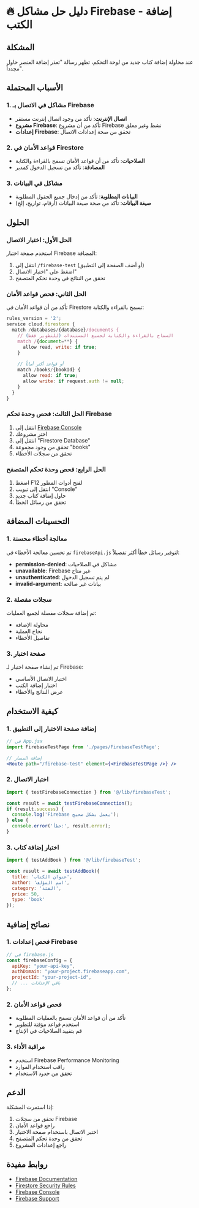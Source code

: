 # 🔥 دليل حل مشاكل Firebase - إضافة الكتب

## المشكلة
عند محاولة إضافة كتاب جديد من لوحة التحكم، تظهر رسالة "تعذر إضافة العنصر حاول مجدداً".

## الأسباب المحتملة

### 1. مشاكل في الاتصال بـ Firebase
- **اتصال الإنترنت**: تأكد من وجود اتصال إنترنت مستقر
- **مشروع Firebase**: تأكد من أن مشروع Firebase نشط وغير معلق
- **إعدادات Firebase**: تحقق من صحة إعدادات الاتصال

### 2. قواعد الأمان في Firestore
- **الصلاحيات**: تأكد من أن قواعد الأمان تسمح بالقراءة والكتابة
- **المصادقة**: تأكد من تسجيل الدخول كمدير

### 3. مشاكل في البيانات
- **البيانات المطلوبة**: تأكد من إدخال جميع الحقول المطلوبة
- **صيغة البيانات**: تأكد من صحة صيغة البيانات (أرقام، تواريخ، إلخ)

## الحلول

### الحل الأول: اختبار الاتصال
استخدم صفحة اختبار Firebase المضافة:
1. انتقل إلى `/firebase-test` (أو أضف الصفحة إلى التطبيق)
2. اضغط على "اختبار الاتصال"
3. تحقق من النتائج في وحدة تحكم المتصفح

### الحل الثاني: فحص قواعد الأمان
تأكد من أن قواعد الأمان في Firestore تسمح بالقراءة والكتابة:

```javascript
rules_version = '2';
service cloud.firestore {
  match /databases/{database}/documents {
    // السماح بالقراءة والكتابة لجميع المستندات (للتطوير فقط)
    match /{document=**} {
      allow read, write: if true;
    }
    
    // أو قواعد أكثر أماناً
    match /books/{bookId} {
      allow read: if true;
      allow write: if request.auth != null;
    }
  }
}
```

### الحل الثالث: فحص وحدة تحكم Firebase
1. انتقل إلى [Firebase Console](https://console.firebase.google.com/)
2. اختر مشروعك
3. انتقل إلى "Firestore Database"
4. تحقق من وجود مجموعة "books"
5. تحقق من سجلات الأخطاء

### الحل الرابع: فحص وحدة تحكم المتصفح
1. اضغط F12 لفتح أدوات المطور
2. انتقل إلى تبويب "Console"
3. حاول إضافة كتاب جديد
4. تحقق من رسائل الخطأ

## التحسينات المضافة

### 1. معالجة أخطاء محسنة
تم تحسين معالجة الأخطاء في `firebaseApi.js` لتوفير رسائل خطأ أكثر تفصيلاً:

- **permission-denied**: مشاكل في الصلاحيات
- **unavailable**: Firebase غير متاح
- **unauthenticated**: لم يتم تسجيل الدخول
- **invalid-argument**: بيانات غير صالحة

### 2. سجلات مفصلة
تم إضافة سجلات مفصلة لجميع العمليات:
- محاولة الإضافة
- نجاح العملية
- تفاصيل الأخطاء

### 3. صفحة اختبار
تم إنشاء صفحة اختبار لـ Firebase:
- اختبار الاتصال الأساسي
- اختبار إضافة الكتب
- عرض النتائج والأخطاء

## كيفية الاستخدام

### 1. إضافة صفحة الاختبار إلى التطبيق
```jsx
// في App.jsx
import FirebaseTestPage from './pages/FirebaseTestPage';

// إضافة المسار
<Route path="/firebase-test" element={<FirebaseTestPage />} />
```

### 2. اختبار الاتصال
```javascript
import { testFirebaseConnection } from '@/lib/firebaseTest';

const result = await testFirebaseConnection();
if (result.success) {
  console.log('Firebase يعمل بشكل صحيح');
} else {
  console.error('خطأ:', result.error);
}
```

### 3. اختبار إضافة كتاب
```javascript
import { testAddBook } from '@/lib/firebaseTest';

const result = await testAddBook({
  title: 'عنوان الكتاب',
  author: 'اسم المؤلف',
  category: 'الفئة',
  price: 50,
  type: 'book'
});
```

## نصائح إضافية

### 1. فحص إعدادات Firebase
```javascript
// في firebase.js
const firebaseConfig = {
  apiKey: "your-api-key",
  authDomain: "your-project.firebaseapp.com",
  projectId: "your-project-id",
  // ... باقي الإعدادات
};
```

### 2. فحص قواعد الأمان
- تأكد من أن قواعد الأمان تسمح بالعمليات المطلوبة
- استخدم قواعد مؤقتة للتطوير
- قم بتقييد الصلاحيات في الإنتاج

### 3. مراقبة الأداء
- استخدم Firebase Performance Monitoring
- راقب استخدام الموارد
- تحقق من حدود الاستخدام

## الدعم

إذا استمرت المشكلة:
1. تحقق من سجلات Firebase
2. راجع قواعد الأمان
3. اختبر الاتصال باستخدام صفحة الاختبار
4. تحقق من وحدة تحكم المتصفح
5. راجع إعدادات المشروع

## روابط مفيدة
- [Firebase Documentation](https://firebase.google.com/docs)
- [Firestore Security Rules](https://firebase.google.com/docs/firestore/security/get-started)
- [Firebase Console](https://console.firebase.google.com/)
- [Firebase Support](https://firebase.google.com/support)


